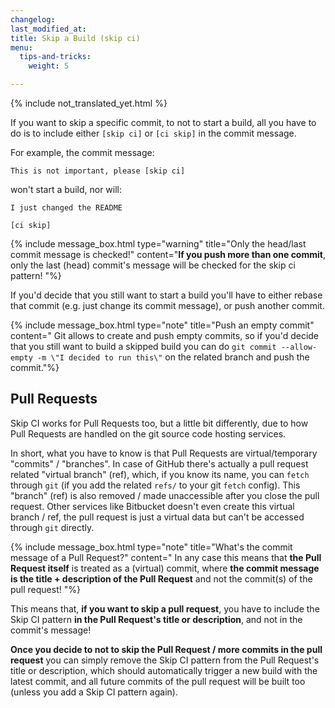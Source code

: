 ```yaml
---
changelog: 
last_modified_at: 
title: Skip a Build (skip ci)
menu:
  tips-and-tricks:
    weight: 5

---
```

{% include not_translated_yet.html %}

If you want to skip a specific commit, to not to start a build,
all you have to do is to include either `[skip ci]` or `[ci skip]`
in the commit message.

For example, the commit message:

    This is not important, please [skip ci]

won't start a build, nor will:

    I just changed the README
    
    [ci skip]

{% include message_box.html type="warning" title="Only the head/last commit message is checked!" content="**If you push more than one commit**, only the last (head) commit's message will be checked for the skip ci pattern! "%}

If you'd decide that you still want to start a build you'll have to
either rebase that commit (e.g. just change its commit message), or push another commit.

{% include message_box.html type="note" title="Push an empty commit" content=" Git allows to create and push empty commits, so if you'd decide that you still want to build a skipped build you can do `git commit --allow-empty -m \"I decided to run this\"` on the related branch and push the commit."%}

## Pull Requests

Skip CI works for Pull Requests too, but a little bit differently, due to how Pull Requests are
handled on the git source code hosting services.

In short, what you have to know is that Pull Requests are virtual/temporary "commits" / "branches".
In case of GitHub there's actually a pull request related "virtual branch" (ref), which, if you know
its name, you can `fetch` through `git` (if you add the related `refs/` to your git `fetch` config).
This "branch" (ref) is also removed / made unaccessible after you close the pull request.
Other services like Bitbucket doesn't even create this virtual branch / ref, the pull request is just
a virtual data but can't be accessed through `git` directly.

{% include message_box.html type="note" title="What's the commit message of a Pull Request?" content="
In any case this means that **the Pull Request itself** is treated as a (virtual) commit, where **the commit message is the title + description of the Pull Request** and not the commit(s) of the pull request!
"%}

This means that, **if you want to skip a pull request**, you have to include the Skip CI
pattern **in the Pull Request's title or description**, and not in the commit's message!

**Once you decide to not to skip the Pull Request / more commits in the pull request**
you can simply remove the
Skip CI pattern from the Pull Request's title or description, which should automatically
trigger a new build with the latest commit, and all future commits of the pull request
will be built too (unless you add a Skip CI pattern again).